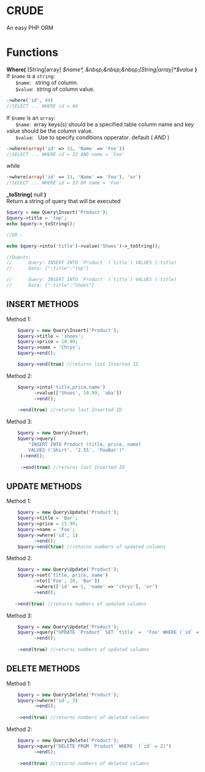 # CRUDE
An easy PHP ORM


# Functions  
**Where(** [String|array] *$name*, &nbsp;&nbsp;&nbsp;[String|array]*$value* **)**  
If ``$name`` is a ``string``:  
&nbsp;&nbsp;&nbsp;&nbsp;&nbsp;&nbsp;``$name``:&nbsp;&nbsp;&nbsp;string of column.  
&nbsp;&nbsp;&nbsp;&nbsp;&nbsp;&nbsp;``$value``:&nbsp;&nbsp;string of column value.  
```php
->where('id', 44)
//SELECT ... WHERE id = 44
```
If ``$name`` is an ``array``:  
&nbsp;&nbsp;&nbsp;&nbsp;&nbsp;&nbsp;``$name``:&nbsp;&nbsp;array keys(s) should be a specified table column name and key value should be the column value.   
&nbsp;&nbsp;&nbsp;&nbsp;&nbsp;&nbsp;``$value``:&nbsp;&nbsp; Use to specify conditions opperator. default ( *AND* )  
```php
->where(array('id' => 33, 'Name' => 'Foo'))
//SELECT ... WHERE id = 33 AND name = 'Foo'
```
while   
```php
->where(array('id' => 33, 'Name' => 'Foo'), 'or')
//SELECT ... WHERE id = 33 OR name = 'Foo'

```
**_toString(** *null* **)**   
Return a string of query that will be executed
```php
$query = new Query\Insert('Product');
$query->title = 'top';
echo $query->_toString();

//OR--

echo $query->into('title')->value('Shoes')->_toString();

//Ouputs:
//		Query: INSERT INTO `Product` (`title`) VALUES (:title)
//		Data: {":title":"top"}

//		Query: INSERT INTO `Product` (`title`) VALUES (:title)
//		Data: {":title":"Shoes"}
```
INSERT METHODS
-------

Method 1:   
```php 
    $query = new Query\Insert('Product');
    $query->title = 'shoes';
    $query->price = 10.99;
    $query->name = 'Chrys';
    $query->end();

    $query->end(true) //returns last Inserted ID
```

Method 2:   
```php
    $query->into('title,price,name')
          ->value(['Shoes', 10.99, 'aba'])
          ->end();
               
    ->end(true) //returns last Inserted ID

 ```
 
Method 3:  
```php
    $query = new Query\Insert;
    $query->query(
        "INSERT INTO Product (title, price, name) 
        VALUES ('Shirt', '2.55', 'FooBar')"
     )->end();
     
     ->end(true) //returns last Inserted ID
```
UPDATE METHODS
-------
Method 1:
```php
    $query = new Query\Update('Product');
    $query->title = 'Bar';
    $query->price = 15.99;
    $query->name = 'Foo';
    $query->where('id', 1)
          ->end();
    $query->end(true) //returns numbers of updated columns
```
Method 2:
```php
    $query = new Query\Update('Product');
    $query->set('title, price, name')
          ->to(['Foo', 20, 'Bar'])
          ->where(['id' => 5, 'name' => 'chrys'], 'or')
          ->end();
          
   ->end(true) //returns numbers of updated columns
```
Method 3:
```php
    $query = new Query\Update('Product');
    $query->query("UPDATE `Product` SET `title` =  'Foo' WHERE (`id` = 2)")
          ->end();
          
    ->end(true) //returns numbers of updated columns
```
DELETE METHODS
-------
Method 1:
```php
    $query = new Query\Delete('Product');
    $query->where('id', 3)
          ->end();
          
    ->end(true) //returns numbers of deleted columns
```
Method 2:
```php
    $query = new Query\Delete('Product');
    $query->query("DELETE FROM `Product` WHERE  (`id` = 2)")
          ->end();
          
    ->end(true) //returns numbers of deleted columns
```

